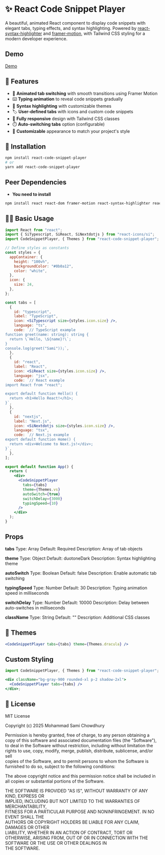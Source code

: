 # ✨ React Code Snippet Player

A beautiful, animated React component to display code snippets with elegant tabs, typing effects, and syntax highlighting. Powered by [react-syntax-highlighter](https://github.com/react-syntax-highlighter/react-syntax-highlighter) and [framer-motion](https://www.framer.com/motion/), with Tailwind CSS styling for a modern developer experience.

## Demo

[Demo](https://codesandbox.io/p/sandbox/9tj38q?file=%2Fpackage.json%3A54%2C2)

## 🌟 Features

- 🎨 **Animated tab switching** with smooth transitions using Framer Motion
- ⌨️ **Typing animation** to reveal code snippets gradually
- 🌈 **Syntax highlighting** with customizable themes
- 🏷️ **User-defined tabs** with icons and custom code snippets
- 📱 **Fully responsive** design with Tailwind CSS classes
- ⏱️ **Auto-switching tabs** option (configurable)
- 🎨 **Customizable** appearance to match your project's style

## 🚀 Installation

```bash
npm install react-code-snippet-player
# or
yarn add react-code-snippet-player

```

## Peer Dependencies

- **You need to install**

```bash
npm install react react-dom framer-motion react-syntax-highlighter react-icons

```

## 🧑‍💻 Basic Usage

```jsx
import React from "react";
import { SiTypescript, SiReact, SiNextdotjs } from "react-icons/si";
import CodeSnippetPlayer, { Themes } from "react-code-snippet-player";

// Define styles as constants
const styles = {
  appContainer: {
    height: "100vh",
    backgroundColor: "#0b0a12",
    color: "white",
  },
  icon: {
    size: 24,
  },
};

const tabs = [
  {
    id: "typescript",
    label: "TypeScript",
    icon: <SiTypescript size={styles.icon.size} />,
    language: "ts",
    code: `// TypeScript example
function greet(name: string): string {
  return \`Hello, \${name}!\`;
}
console.log(greet("Sami"));`,
  },
  {
    id: "react",
    label: "React",
    icon: <SiReact size={styles.icon.size} />,
    language: "jsx",
    code: `// React example
import React from "react";

export default function Hello() {
  return <h1>Hello React!</h1>;
}`,
  },
  {
    id: "nextjs",
    label: "Next.js",
    icon: <SiNextdotjs size={styles.icon.size} />,
    language: "tsx",
    code: `// Next.js example
export default function Home() {
  return <div>Welcome to Next.js!</div>;
}`,
  },
];

export default function App() {
  return (
    <div>
      <CodeSnippetPlayer
        tabs={tabs}
        theme={Themes.vs}
        autoSwitch={true}
        switchDelay={3000}
        typingSpeed={10}
      />
    </div>
  );
}
```

## Props

**tabs**
Type: Array
Default: Required
Description: Array of tab objects

**theme**
Type: Object
Default: duotoneDark
Description: Syntax highlighting theme

**autoSwitch**
Type: Boolean
Default: false
Description: Enable automatic tab switching

**typingSpeed**
Type: Number
Default: 30
Description: Typing animation speed in milliseconds

**switchDelay**
Type: Number
Default: 10000
Description: Delay between auto-switches in milliseconds

**className**
Type: String
Default: ""
Description: Additional CSS classes

## 🎨 Themes

```jsx
<CodeSnippetPlayer tabs={tabs} theme={Themes.dracula} />
```

## Custom Styling

```jsx
import CodeSnippetPlayer, { Themes } from "react-code-snippet-player";

<div className="bg-gray-900 rounded-xl p-2 shadow-2xl">
  <CodeSnippetPlayer tabs={tabs} />
</div>;
```

## 📄 License

MIT License

Copyright (c) 2025 Mohammad Sami Chowdhury

Permission is hereby granted, free of charge, to any person obtaining a copy
of this software and associated documentation files (the "Software"), to deal
in the Software without restriction, including without limitation the rights
to use, copy, modify, merge, publish, distribute, sublicense, and/or sell  
copies of the Software, and to permit persons to whom the Software is  
furnished to do so, subject to the following conditions:

The above copyright notice and this permission notice shall be included in  
all copies or substantial portions of the Software.

THE SOFTWARE IS PROVIDED "AS IS", WITHOUT WARRANTY OF ANY KIND, EXPRESS OR  
IMPLIED, INCLUDING BUT NOT LIMITED TO THE WARRANTIES OF MERCHANTABILITY,  
FITNESS FOR A PARTICULAR PURPOSE AND NONINFRINGEMENT. IN NO EVENT SHALL THE  
AUTHORS OR COPYRIGHT HOLDERS BE LIABLE FOR ANY CLAIM, DAMAGES OR OTHER  
LIABILITY, WHETHER IN AN ACTION OF CONTRACT, TORT OR OTHERWISE, ARISING FROM,
OUT OF OR IN CONNECTION WITH THE SOFTWARE OR THE USE OR OTHER DEALINGS IN  
THE SOFTWARE.
